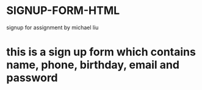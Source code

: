 # SIGNUP-FORM-HTML
signup for assignment by michael liu
# this is a sign up form which contains name, phone, birthday, email and password
